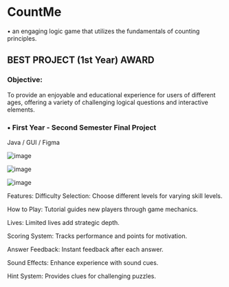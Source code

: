 # CountMe 
• an engaging logic game that utilizes the fundamentals of counting principles. 

## BEST PROJECT (1st Year) AWARD

### Objective: 
To provide an enjoyable and educational experience for users of different ages, offering a variety of challenging logical questions and interactive elements.

### • First Year - Second Semester Final Project
Java / GUI / Figma 

![image](https://github.com/user-attachments/assets/d3afc78c-b8de-488c-992f-8c69addf4c2f)

![image](https://github.com/user-attachments/assets/95d82e51-6efc-4fba-a8fa-719453f95ca8)

![image](https://github.com/user-attachments/assets/d59c0eb5-d098-457b-a5f7-01df15201569)

Features:
Difficulty Selection: Choose different levels for varying skill levels. <br>

How to Play: Tutorial guides new players through game mechanics.<br>

Lives: Limited lives add strategic depth.<br>

Scoring System: Tracks performance and points for motivation.<br>

Answer Feedback: Instant feedback after each answer.<br>

Sound Effects: Enhance experience with sound cues.<br>

Hint System: Provides clues for challenging puzzles.<br>

